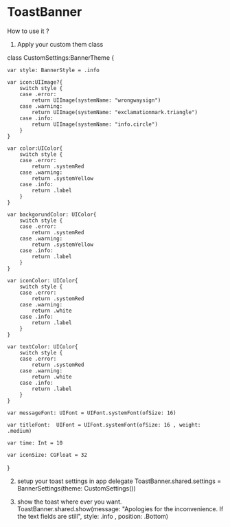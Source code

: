 # ToastBanner

How to use it ?
1. Apply your custom them class 

class CustomSettings:BannerTheme {

    var style: BannerStyle = .info
    
    var icon:UIImage?{
        switch style {
        case .error:
            return UIImage(systemName: "wrongwaysign")
        case .warning:
            return UIImage(systemName: "exclamationmark.triangle")
        case .info:
            return UIImage(systemName: "info.circle")
        }
    }
    
    var color:UIColor{
        switch style {
        case .error:
            return .systemRed
        case .warning:
            return .systemYellow
        case .info:
            return .label
        }
    }
    
    var backgorundColor: UIColor{
        switch style {
        case .error:
            return .systemRed
        case .warning:
            return .systemYellow
        case .info:
            return .label
        }
    }
    
    var iconColor: UIColor{
        switch style {
        case .error:
            return .systemRed
        case .warning:
            return .white
        case .info:
            return .label
        }
    }
    
    var textColor: UIColor{
        switch style {
        case .error:
            return .systemRed
        case .warning:
            return .white
        case .info:
            return .label
        }
    }
    
    var messageFont: UIFont = UIFont.systemFont(ofSize: 16)
    
    var titleFont:  UIFont = UIFont.systemFont(ofSize: 16 , weight: .medium)
    
    var time: Int = 10
    
    var iconSize: CGFloat = 32
    
}

2. setup your toast settings in app delegate 
  ToastBanner.shared.settings = BannerSettings(theme: CustomSettings())

3. show the toast where ever you want.
   ToastBanner.shared.show(message: "Apologies for the inconvenience. If the text fields are still", style: .info , position: .Bottom)
